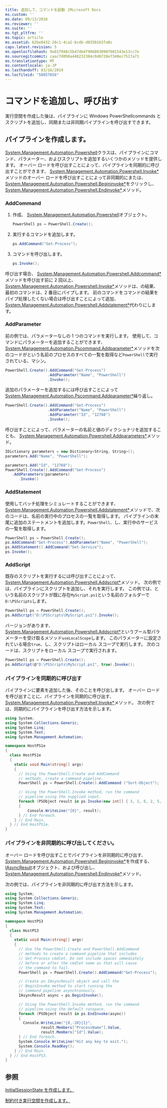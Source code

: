 ```yaml
---
title: 追加して、コマンドを起動 |Microsoft Docs
ms.custom: ''
ms.date: 09/13/2016
ms.reviewer: ''
ms.suite: ''
ms.tgt_pltfrm: ''
ms.topic: article
ms.assetid: 62be8432-28c1-4ca2-bcdb-d0350163fa8c
caps.latest.revision: 5
ms.openlocfilehash: 9a01f948c5b474b4f9068030907601543e13cc7e
ms.sourcegitcommit: caac7d098a448232304c9d6728e7340ec7517a71
ms.translationtype: MT
ms.contentlocale: ja-JP
ms.lasthandoff: 03/16/2019
ms.locfileid: "58057656"
---
```

# <a name="adding-and-invoking-commands"></a>コマンドを追加し、呼び出す

実行空間を作成した後は、パイプラインに Windows PowerShellcommands とスクリプトを追加し、同期または非同期パイプラインを呼び出すできます。

## <a name="creating-a-pipeline"></a>パイプラインを作成します。

 [System.Management.Automation.Powershell](/dotnet/api/system.management.automation.powershell)クラスは、パイプラインにコマンド、パラメーター、およびスクリプトを追加するいくつかのメソッドを提供します。 オーバー ロードを呼び出すことによって、パイプラインを同期的に呼び出すことができます、 [System.Management.Automation.Powershell.Invoke*](/dotnet/api/System.Management.Automation.PowerShell.Invoke)メソッドのオーバー ロードを呼び出すことによって非同期的にまたは、 [System.Management.Automation.Powershell.Begininvoke*](/dotnet/api/System.Management.Automation.PowerShell.BeginInvoke)をクリックし、 [System.Management.Automation.Powershell.Endinvoke*](/dotnet/api/System.Management.Automation.PowerShell.EndInvoke)メソッド。

### <a name="addcommand"></a>AddCommand

1. 作成、 [System.Management.Automation.Powershell](/dotnet/api/system.management.automation.powershell)オブジェクト。

   ```csharp
   PowerShell ps = PowerShell.Create();
   ```

2. 実行するコマンドを追加します。

   ```csharp
   ps.AddCommand("Get-Process");
   ```

3. コマンドを呼び出します。

   ```csharp
   ps.Invoke();
   ```

 呼び出す場合、 [System.Management.Automation.Powershell.Addcommand*](/dotnet/api/System.Management.Automation.PowerShell.AddCommand)メソッドを呼び出す前に 2 回以上、 [System.Management.Automation.Powershell.Invoke*](/dotnet/api/System.Management.Automation.PowerShell.Invoke)メソッドは、の結果、最初のコマンドは、2 番目にパイプします。 前のコマンドをコマンドの結果をパイプ処理したくない場合は呼び出すことによって追加、 [System.Management.Automation.Powershell.Addstatement*](/dotnet/api/System.Management.Automation.PowerShell.AddStatement)代わりにします。

### <a name="addparameter"></a>AddParameter

 前の例では、パラメーターなしの 1 つのコマンドを実行します。 使用して、コマンドにパラメーターを追加することができます、 [System.Management.Automation.Pscommand.Addparameter*](/dotnet/api/System.Management.Automation.PSCommand.AddParameter)メソッドを次のコードがという名前のプロセスのすべての一覧を取得など`PowerShell`で実行されている、マシン。

```csharp
PowerShell.Create().AddCommand("Get-Process")
                   .AddParameter("Name", "PowerShell")
                   .Invoke();
```

 追加のパラメーターを追加するには呼び出すことによって[System.Management.Automation.Pscommand.Addparameter*](/dotnet/api/System.Management.Automation.PSCommand.AddParameter)繰り返し。

```csharp
PowerShell.Create().AddCommand("Get-Process")
                   .AddParameter("Name", "PowerShell")
                   .AddParameter("Id", "12768")
                   .Invoke();
```

 呼び出すことによって、パラメーターの名前と値のディクショナリを追加することも、 [System.Management.Automation.Powershell.Addparameters*](/dotnet/api/System.Management.Automation.PowerShell.AddParameters)メソッド。

```csharp
IDictionary parameters = new Dictionary<String, String>();
parameters.Add("Name", "PowerShell");

parameters.Add("Id", "12768");
PowerShell.Create().AddCommand("Get-Process")
   .AddParameters(parameters)
      .Invoke()

```

### <a name="addstatement"></a>AddStatement

 使用してバッチ処理をシミュレートすることができます、 [System.Management.Automation.Powershell.Addstatement*](/dotnet/api/System.Management.Automation.PowerShell.AddStatement)メソッドで、次のコードは、名前の実行中のプロセスの一覧を取得します。 パイプラインの末尾に追加のステートメントを追加します。`PowerShell`、し、実行中のサービスの一覧を取得します。

```csharp
PowerShell ps = PowerShell.Create();
ps.AddCommand("Get-Process").AddParameter("Name", "PowerShell");
ps.AddStatement().AddCommand("Get-Service");
ps.Invoke();
```

### <a name="addscript"></a>AddScript

 既存のスクリプトを実行するには呼び出すことによって、 [System.Management.Automation.Powershell.Addscript*](/dotnet/api/System.Management.Automation.PowerShell.AddScript)メソッド。 次の例では、パイプラインにスクリプトを追加し、それを実行します。 この例では、という名前のスクリプトが既に存在`MyScript.ps1`という名前のフォルダーで`D:\PSScripts`します。

```csharp
PowerShell ps = PowerShell.Create();
ps.AddScript("D:\PSScripts\MyScript.ps1").Invoke();
```

 バージョンがあります、 [System.Management.Automation.Powershell.Addscript*](/dotnet/api/System.Management.Automation.PowerShell.AddScript)というブール型パラメーターを受け取るメソッド`useLocalScope`します。 このパラメーターに設定されている場合`true`、し、スクリプトはローカル スコープで実行します。 次のコードは、スクリプトをローカル スコープで実行されます。

```csharp
PowerShell ps = PowerShell.Create();
ps.AddScript(@"D:\PSScripts\MyScript.ps1", true).Invoke();
```

### <a name="invoking-a-pipeline-synchronously"></a>パイプラインを同期的に呼び出す

 パイプラインに要素を追加した後、そのことを呼び出します。 オーバー ロードを呼び出すことに、パイプラインを同期的に呼び出す、 [System.Management.Automation.Powershell.Invoke*](/dotnet/api/System.Management.Automation.PowerShell.Invoke)メソッド。 次の例では、同期的にパイプラインを呼び出す方法を示します。

```csharp
using System;
using System.Collections.Generic;
using System.Linq;
using System.Text;
using System.Management.Automation;

namespace HostPS1e
{
  class HostPS1e
  {
    static void Main(string[] args)
    {
      // Using the PowerShell.Create and AddCommand
      // methods, create a command pipeline.
      PowerShell ps = PowerShell.Create().AddCommand ("Sort-Object");

      // Using the PowerShell.Invoke method, run the command
      // pipeline using the supplied input.
      foreach (PSObject result in ps.Invoke(new int[] { 3, 1, 6, 2, 5, 4 }))
      {
          Console.WriteLine("{0}", result);
      } // End foreach.
    } // End Main.
  } // End HostPS1e.
}
```

### <a name="invoking-a-pipeline-asynchronously"></a>パイプラインを非同期的に呼び出してください。

 オーバー ロードを呼び出すことでパイプラインを非同期的に呼び出す、 [System.Management.Automation.Powershell.Begininvoke*](/dotnet/api/System.Management.Automation.PowerShell.BeginInvoke)を作成する、 [IAsyncResult](http://msdn.microsoft.com/library/system.iasyncresult\(v=vs.110\).aspx)オブジェクト、および呼び出し、 [System.Management.Automation.Powershell.Endinvoke*](/dotnet/api/System.Management.Automation.PowerShell.EndInvoke)メソッド。

 次の例では、パイプラインを非同期的に呼び出す方法を示します。

```csharp
using System;
using System.Collections.Generic;
using System.Linq;
using System.Text;
using System.Management.Automation;

namespace HostPS3
{
  class HostPS3
  {
    static void Main(string[] args)
    {
      // Use the PowerShell.Create and PowerShell.AddCommand
      // methods to create a command pipeline that includes
      // Get-Process cmdlet. Do not include spaces immediately
      // before or after the cmdlet name as that will cause
      // the command to fail.
      PowerShell ps = PowerShell.Create().AddCommand("Get-Process");

      // Create an IAsyncResult object and call the
      // BeginInvoke method to start running the
      // command pipeline asynchronously.
      IAsyncResult async = ps.BeginInvoke();

      // Using the PowerShell.Invoke method, run the command
      // pipeline using the default runspace.
      foreach (PSObject result in ps.EndInvoke(async))
      {
        Console.WriteLine("{0,-20}{1}",
                result.Members["ProcessName"].Value,
                result.Members["Id"].Value);
      } // End foreach.
      System.Console.WriteLine("Hit any key to exit.");
      System.Console.ReadKey();
    } // End Main.
  } // End HostPS3.
}
```

## <a name="see-also"></a>参照

 [InitialSessionState を作成します。](./creating-an-initialsessionstate.md)

 [制約付き実行空間を作成します。](./creating-a-constrained-runspace.md)

